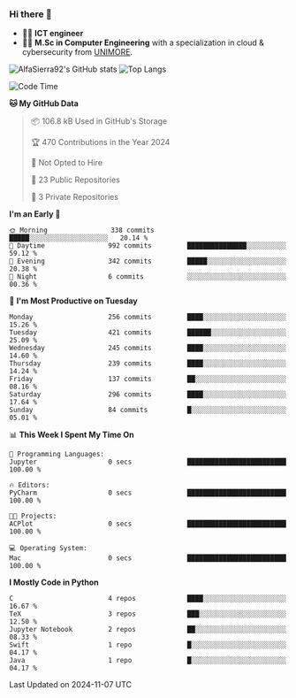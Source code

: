 ### Hi there 👋
- 👨‍💻 **ICT engineer**
- 👨‍🎓 **M.Sc in Computer Engineering** with a specialization in cloud & cybersecurity from [UNIMORE](https://international.unimore.it/).


![AlfaSierra92's GitHub stats](https://github-readme-stats.vercel.app/api?username=AlfaSierra92&theme=nord)
![Top Langs](https://github-readme-stats.vercel.app/api/top-langs/?username=AlfaSierra92&theme=nord&layout=compact)

<!--START_SECTION:waka-->
![Code Time](http://img.shields.io/badge/Code%20Time-200%20hrs%2036%20mins-blue)

**🐱 My GitHub Data** 

> 📦 106.8 kB Used in GitHub's Storage 
 > 
> 🏆 470 Contributions in the Year 2024
 > 
> 🚫 Not Opted to Hire
 > 
> 📜 23 Public Repositories 
 > 
> 🔑 3 Private Repositories 
 > 
**I'm an Early 🐤** 

```text
🌞 Morning                338 commits         █████░░░░░░░░░░░░░░░░░░░░   20.14 % 
🌆 Daytime                992 commits         ███████████████░░░░░░░░░░   59.12 % 
🌃 Evening                342 commits         █████░░░░░░░░░░░░░░░░░░░░   20.38 % 
🌙 Night                  6 commits           ░░░░░░░░░░░░░░░░░░░░░░░░░   00.36 % 
```
📅 **I'm Most Productive on Tuesday** 

```text
Monday                   256 commits         ████░░░░░░░░░░░░░░░░░░░░░   15.26 % 
Tuesday                  421 commits         ██████░░░░░░░░░░░░░░░░░░░   25.09 % 
Wednesday                245 commits         ████░░░░░░░░░░░░░░░░░░░░░   14.60 % 
Thursday                 239 commits         ████░░░░░░░░░░░░░░░░░░░░░   14.24 % 
Friday                   137 commits         ██░░░░░░░░░░░░░░░░░░░░░░░   08.16 % 
Saturday                 296 commits         ████░░░░░░░░░░░░░░░░░░░░░   17.64 % 
Sunday                   84 commits          █░░░░░░░░░░░░░░░░░░░░░░░░   05.01 % 
```


📊 **This Week I Spent My Time On** 

```text
💬 Programming Languages: 
Jupyter                  0 secs              █████████████████████████   100.00 % 

🔥 Editors: 
PyCharm                  0 secs              █████████████████████████   100.00 % 

🐱‍💻 Projects: 
ACPlot                   0 secs              █████████████████████████   100.00 % 

💻 Operating System: 
Mac                      0 secs              █████████████████████████   100.00 % 
```

**I Mostly Code in Python** 

```text
C                        4 repos             ████░░░░░░░░░░░░░░░░░░░░░   16.67 % 
TeX                      3 repos             ███░░░░░░░░░░░░░░░░░░░░░░   12.50 % 
Jupyter Notebook         2 repos             ██░░░░░░░░░░░░░░░░░░░░░░░   08.33 % 
Swift                    1 repo              █░░░░░░░░░░░░░░░░░░░░░░░░   04.17 % 
Java                     1 repo              █░░░░░░░░░░░░░░░░░░░░░░░░   04.17 % 
```




 Last Updated on 2024-11-07 UTC
<!--END_SECTION:waka-->

<!--
**AlfaSierra92/AlfaSierra92** is a ✨ _special_ ✨ repository because its `README.md` (this file) appears on your GitHub profile.

Here are some ideas to get you started:

- 🔭 I’m currently working on ...
- 🌱 I’m currently learning ...
- 👯 I’m looking to collaborate on ...
- 🤔 I’m looking for help with ...
- 💬 Ask me about ...
- 📫 How to reach me: ...
- 😄 Pronouns: ...
- ⚡ Fun fact: ...
-->
